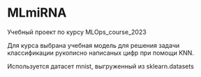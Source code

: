 # MLmiRNA
Учебный проект по курсу MLOps_course_2023

Для курса выбрана учебная модель для решения задачи классификации рукописно написаных цифр при помощи KNN.

Используется датасет mnist, выгруженный из sklearn.datasets
